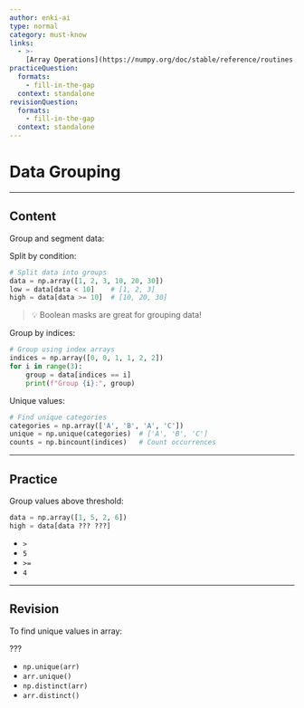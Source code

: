 ```yaml
---
author: enki-ai
type: normal
category: must-know
links:
  - >-
    [Array Operations](https://numpy.org/doc/stable/reference/routines.array-manipulation.html){website}
practiceQuestion:
  formats:
    - fill-in-the-gap
  context: standalone
revisionQuestion:
  formats:
    - fill-in-the-gap
  context: standalone
---
```


# Data Grouping

---

## Content

Group and segment data:

Split by condition:

```python
# Split data into groups
data = np.array([1, 2, 3, 10, 20, 30])
low = data[data < 10]    # [1, 2, 3]
high = data[data >= 10]  # [10, 20, 30]
```

> 💡 Boolean masks are great for grouping data!

Group by indices:

```python
# Group using index arrays
indices = np.array([0, 0, 1, 1, 2, 2])
for i in range(3):
    group = data[indices == i]
    print(f"Group {i}:", group)
```

Unique values:

```python
# Find unique categories
categories = np.array(['A', 'B', 'A', 'C'])
unique = np.unique(categories)  # ['A', 'B', 'C']
counts = np.bincount(indices)   # Count occurrences
```

---

## Practice

Group values above threshold:

```python
data = np.array([1, 5, 2, 6])
high = data[data ??? ???]
```

- `>`
- `5`
- `>=`
- `4`

---

## Revision

To find unique values in array:

???

- `np.unique(arr)`
- `arr.unique()`
- `np.distinct(arr)`
- `arr.distinct()`
